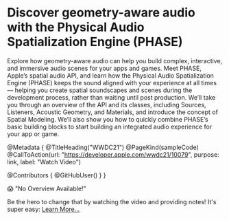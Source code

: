 # Discover geometry-aware audio with the Physical Audio Spatialization Engine (PHASE)

Explore how geometry-aware audio can help you build complex, interactive, and immersive audio scenes for your apps and games. Meet PHASE, Apple’s spatial audio API, and learn how the Physical Audio Spatialization Engine (PHASE) keeps the sound aligned with your experience at all times — helping you create spatial soundscapes and scenes during the development process, rather than waiting until post production. We’ll take you through an overview of the API and its classes, including Sources, Listeners, Acoustic Geometry, and Materials, and introduce the concept of Spatial Modeling. We’ll also show you how to quickly combine PHASE’s basic building blocks to start building an integrated audio experience for your app or game. 

@Metadata {
   @TitleHeading("WWDC21")
   @PageKind(sampleCode)
   @CallToAction(url: "https://developer.apple.com/wwdc21/10079", purpose: link, label: "Watch Video")

   @Contributors {
      @GitHubUser(<replace this with your GitHub handle>)
   }
}

😱 "No Overview Available!"

Be the hero to change that by watching the video and providing notes! It's super easy:
 [Learn More…](https://wwdcnotes.github.io/WWDCNotes/documentation/wwdcnotes/contributing)
